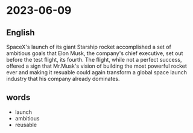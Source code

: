 # 2023-06-09

## English
SpaceX's launch of its giant Starship
rocket accomplished a set of ambitious
goals that Elon Musk, the company's chief
executive, set out before the test flight, its
fourth. The flight, while not a perfect
success, offered a sign that Mr.Musk's
vision of building the most powerful rocket
ever and making it resuable could again
transform a global space launch industry
that his company already dominates.

## words
* launch
* ambitious
* reusable
